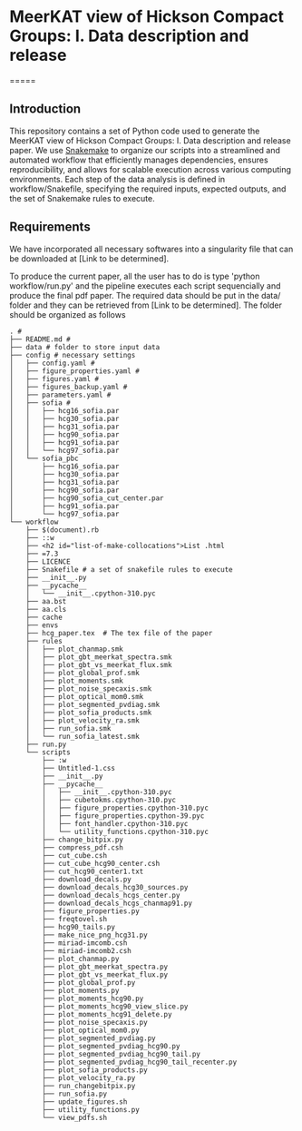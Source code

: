 # MeerKAT view of Hickson Compact Groups: I. Data description and release
=====

Introduction
------------

This repository contains a set of Python code used to generate the MeerKAT view of Hickson Compact Groups: I. Data description and release paper. 
We use [Snakemake](https://snakemake.readthedocs.io) to organize our scripts into a streamlined and automated workflow that efficiently manages dependencies, 
ensures reproducibility, and allows for scalable execution across various computing environments. Each step of the data analysis is defined in workflow/Snakefile, 
specifying the required inputs, expected outputs, and the set of Snakemake rules to execute.   

Requirements
------------
We have incorporated all necessary softwares into a singularity file that can be downloaded at [Link to be determined]. 

To produce the current paper, all the user has to do is type 'python workflow/run.py' and the pipeline executes each script sequencially and produce the final pdf paper. 
The required data should be put in the data/ folder and they can be retrieved from [Link to be determined].
The folder should be organized as follows

```
. #
├── README.md #
├── data # folder to store input data
├── config # necessary settings
│   ├── config.yaml #
│   ├── figure_properties.yaml #
│   ├── figures.yaml #
│   ├── figures_backup.yaml #
│   ├── parameters.yaml #
│   ├── sofia #
│   │   ├── hcg16_sofia.par 
│   │   ├── hcg30_sofia.par 
│   │   ├── hcg31_sofia.par 
│   │   ├── hcg90_sofia.par 
│   │   ├── hcg91_sofia.par 
│   │   └── hcg97_sofia.par 
│   └── sofia_pbc 
│       ├── hcg16_sofia.par 
│       ├── hcg30_sofia.par 
│       ├── hcg31_sofia.par 
│       ├── hcg90_sofia.par 
│       ├── hcg90_sofia_cut_center.par 
│       ├── hcg91_sofia.par 
│       └── hcg97_sofia.par 
└── workflow
    ├── $(document).rb 
    ├── ::w 
    ├── <h2 id="list-of-make-collocations">List .html 
    ├── =7.3 
    ├── LICENCE 
    ├── Snakefile # a set of snakefile rules to execute
    ├── __init__.py 
    ├── __pycache__ 
    │   └── __init__.cpython-310.pyc 
    ├── aa.bst 
    ├── aa.cls 
    ├── cache 
    ├── envs 
    ├── hcg_paper.tex  # The tex file of the paper
    ├── rules 
    │   ├── plot_chanmap.smk
    │   ├── plot_gbt_meerkat_spectra.smk
    │   ├── plot_gbt_vs_meerkat_flux.smk
    │   ├── plot_global_prof.smk
    │   ├── plot_moments.smk
    │   ├── plot_noise_specaxis.smk
    │   ├── plot_optical_mom0.smk
    │   ├── plot_segmented_pvdiag.smk
    │   ├── plot_sofia_products.smk
    │   ├── plot_velocity_ra.smk
    │   ├── run_sofia.smk
    │   └── run_sofia_latest.smk
    ├── run.py
    └── scripts
        ├── :w
        ├── Untitled-1.css
        ├── __init__.py
        ├── __pycache__
        │   ├── __init__.cpython-310.pyc
        │   ├── cubetokms.cpython-310.pyc
        │   ├── figure_properties.cpython-310.pyc
        │   ├── figure_properties.cpython-39.pyc
        │   ├── font_handler.cpython-310.pyc
        │   └── utility_functions.cpython-310.pyc
        ├── change_bitpix.py
        ├── compress_pdf.csh
        ├── cut_cube.csh
        ├── cut_cube_hcg90_center.csh
        ├── cut_hcg90_center1.txt
        ├── download_decals.py
        ├── download_decals_hcg30_sources.py
        ├── download_decals_hcgs_center.py
        ├── download_decals_hcgs_chanmap91.py
        ├── figure_properties.py
        ├── freqtovel.sh
        ├── hcg90_tails.py
        ├── make_nice_png_hcg31.py
        ├── miriad-imcomb.csh
        ├── miriad-imcomb2.csh
        ├── plot_chanmap.py
        ├── plot_gbt_meerkat_spectra.py
        ├── plot_gbt_vs_meerkat_flux.py
        ├── plot_global_prof.py
        ├── plot_moments.py
        ├── plot_moments_hcg90.py
        ├── plot_moments_hcg90_view_slice.py
        ├── plot_moments_hcg91_delete.py
        ├── plot_noise_specaxis.py
        ├── plot_optical_mom0.py
        ├── plot_segmented_pvdiag.py
        ├── plot_segmented_pvdiag_hcg90.py
        ├── plot_segmented_pvdiag_hcg90_tail.py
        ├── plot_segmented_pvdiag_hcg90_tail_recenter.py
        ├── plot_sofia_products.py
        ├── plot_velocity_ra.py
        ├── run_changebitpix.py
        ├── run_sofia.py
        ├── update_figures.sh
        ├── utility_functions.py
        └── view_pdfs.sh
```
